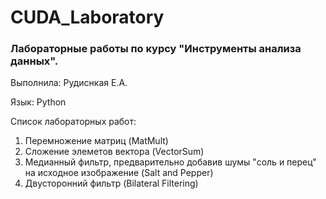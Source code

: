 # CUDA_Laboratory

### Лабораторные работы по курсу "Инструменты анализа данных".

Выполнила: Рудиснкая Е.А.

Язык: Python

Список лабораторных работ:
  1. Перемножение матриц (MatMult)
  2. Сложение элеметов вектора (VectorSum) 
  3. Медианный фильтр, предварительно добавив шумы "соль и перец" на исходное изображение (Salt and Pepper)
  4. Двусторонний фильтр (Bilateral Filtering)
